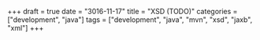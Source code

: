 +++
draft = true
date = "3016-11-17"
title = "XSD (TODO)"
categories = ["development", "java"]
tags = ["development", "java", "mvn", "xsd", "jaxb", "xml"]
+++